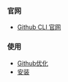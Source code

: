 ### 官网

- [Github CLI 官网](https://cli.github.com/)

### 使用

- [Github优化](GithubCLI/optimizingGithub.md)
- [安装](GithubCLI/Install.md)
